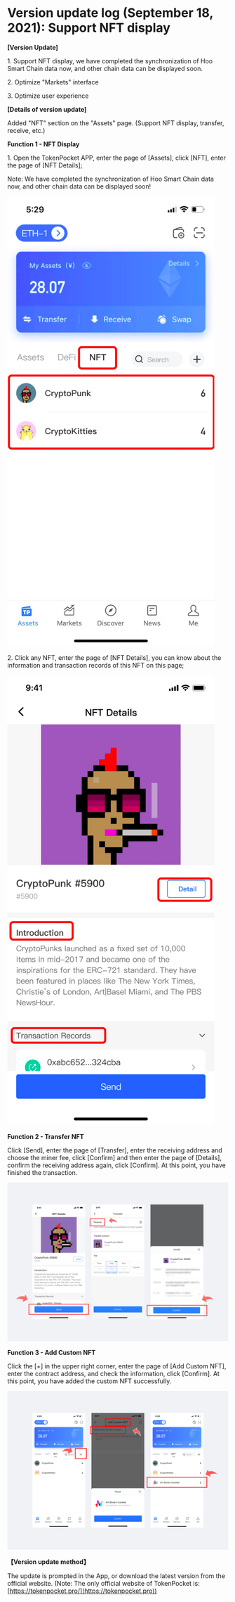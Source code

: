 # Version update log (September 18, 2021): Support NFT display

**\[Version Update]**

1\. Support NFT display, we have completed the synchronization of Hoo Smart Chain data now, and other chain data can be displayed soon.

2\. Optimize "Markets" interface

3\. Optimize user experience

**\[Details of version update]**

Added "NFT" section on the "Assets" page. (Support NFT display, transfer, receive, etc.)

**Function 1 - NFT Display**

1\. Open the TokenPocket APP, enter the page of \[Assets], click \[NFT], enter the page of \[NFT Details];

Note: We have completed the synchronization of Hoo Smart Chain data now, and other chain data can be displayed soon!

![](<../../.gitbook/assets/1 (19).png>)

2\. Click any NFT, enter the page of \[NFT Details], you can know about the information and transaction records of this NFT on this page;

![](<../../.gitbook/assets/image (36).png>)

**Function 2 - Transfer NFT**

Click \[Send], enter the page of \[Transfer], enter the receiving address and choose the miner fee, click \[Confirm] and then enter the page of \[Details], confirm the receiving address again, click \[Confirm]. At this point, you have finished the transaction.

![](../../.gitbook/assets/ying-wen-.png)

**Function 3 - Add Custom NFT**

Click the \[+] in the upper right corner, enter the page of \[Add Custom NFT], enter the contract address, and check the information, click \[Confirm]. At this point, you have added the custom NFT successfully.

![](<../../.gitbook/assets/2 (17).png>)

**【Version update method】‌**

The update is prompted in the App, or download the latest version from the official website. (Note: The only official website of TokenPocket is: [https://tokenpocket.pro/](https://tokenpocket.pro))
